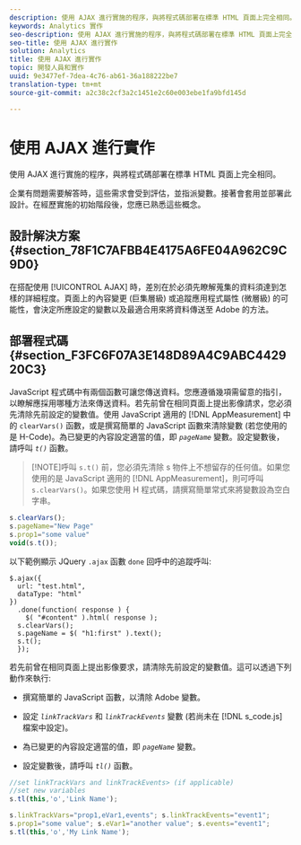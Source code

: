 ```yaml
---
description: 使用 AJAX 進行實施的程序，與將程式碼部署在標準 HTML 頁面上完全相同。
keywords: Analytics 實作
seo-description: 使用 AJAX 進行實施的程序，與將程式碼部署在標準 HTML 頁面上完全相同。
seo-title: 使用 AJAX 進行實作
solution: Analytics
title: 使用 AJAX 進行實作
topic: 開發人員和實作
uuid: 9e3477ef-7dea-4c76-ab61-36a188222be7
translation-type: tm+mt
source-git-commit: a2c38c2cf3a2c1451e2c60e003ebe1fa9bfd145d

---
```



# 使用 AJAX 進行實作

使用 AJAX 進行實施的程序，與將程式碼部署在標準 HTML 頁面上完全相同。

企業有問題需要解答時，這些需求會受到評估，並指派變數。接著會套用並部署此設計。在經歷實施的初始階段後，您應已熟悉這些概念。

## 設計解決方案 {#section_78F1C7AFBB4E4175A6FE04A962C9C9D0}

在搭配使用 [!UICONTROL AJAX] 時，差別在於必須先瞭解蒐集的資料須達到怎樣的詳細程度。頁面上的內容變更 (巨集層級) 或追蹤應用程式屬性 (微層級) 的可能性，會決定所應設定的變數以及最適合用來將資料傳送至 Adobe 的方法。

## 部署程式碼 {#section_F3FC6F07A3E148D89A4C9ABC442920C3}

JavaScript 程式碼中有兩個函數可讓您傳送資料。您應遵循幾項需留意的指引，以瞭解應採用哪種方法來傳送資料。若先前曾在相同頁面上提出影像請求，您必須先清除先前設定的變數值。使用 JavaScript 適用的 [!DNL AppMeasurement] 中的 `clearVars()` 函數，或是撰寫簡單的 JavaScript 函數來清除變數 (若您使用的是 H-Code)。為已變更的內容設定適當的值，即 *`pageName`* 變數。設定變數後，請呼叫 *`t()`* 函數。

> [!NOTE]呼叫 `s.t()` 前，您必須先清除 s 物件上不想留存的任何值。如果您使用的是 JavaScript 適用的 [!DNL AppMeasurement]，則可呼叫 `s.clearVars()`。如果您使用 H 程式碼，請撰寫簡單常式來將變數設為空白字串。

```js
s.clearVars(); 
s.pageName="New Page" 
s.prop1="some value" 
void(s.t());
```

以下範例顯示 JQuery `.ajax` 函數 `done` 回呼中的追蹤呼叫:

```
$.ajax({ 
  url: "test.html", 
  dataType: "html" 
}) 
  .done(function( response ) { 
    $( "#content" ).html( response ); 
  s.clearVars(); 
  s.pageName = $( "h1:first" ).text(); 
  s.t(); 
  }); 
```

若先前曾在相同頁面上提出影像要求，請清除先前設定的變數值。這可以透過下列動作來執行: 

* 撰寫簡單的 JavaScript 函數，以清除 Adobe 變數。
* 設定 *`linkTrackVars`* 和 *`linkTrackEvents`* 變數 (若尚未在 [!DNL s_code.js] 檔案中設定)。

* 為已變更的內容設定適當的值，即 *`pageName`* 變數。
* 設定變數後，請呼叫 *`tl()`* 函數。

```js
//set linkTrackVars and linkTrackEvents> (if applicable) 
//set new variables 
s.tl(this,'o','Link Name');
```

```js
s.linkTrackVars="prop1,eVar1,events"; s.linkTrackEvents="event1"; 
s.prop1="some value"; s.eVar1="another value"; s.events="event1"; 
s.tl(this,'o','My Link Name');
```

